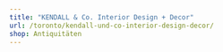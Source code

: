 ```yaml
---
title: "KENDALL & Co. Interior Design + Decor"
url: /toronto/kendall-und-co-interior-design-decor/
shop: Antiquitäten
---
```

